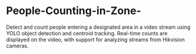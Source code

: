 # People-Counting-in-Zone-
Detect and count people entering a designated area in a video stream using YOLO object detection and centroid tracking. Real-time counts are displayed on the video, with support for analyzing streams from Hikvision cameras.

